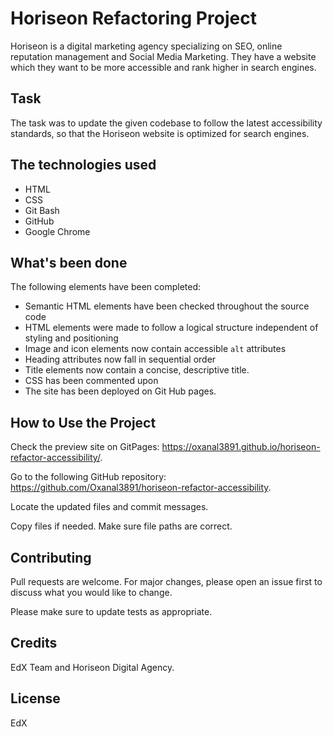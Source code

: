 # Horiseon Refactoring Project

Horiseon is a digital marketing agency specializing on SEO, online reputation management and Social Media Marketing. They have a website which they want to be more accessible and rank higher in search engines.

## Task

The task was to update the given codebase to follow the latest accessibility standards, so that the Horiseon website is optimized for search engines.

## The technologies used
* HTML
* CSS
* Git Bash
* GitHub 
* Google Chrome 

## What's been done

The following elements have been completed:

* Semantic HTML elements have been checked throughout the source code
* HTML elements were made to follow a logical structure independent of styling and positioning
* Image and icon elements now contain accessible `alt` attributes
* Heading attributes now fall in sequential order
* Title elements now contain a concise, descriptive title.
* CSS has been commented upon
* The site has been deployed on Git Hub pages.

## How to Use the Project

Check the preview site on GitPages: https://oxanal3891.github.io/horiseon-refactor-accessibility/.

Go to the following GitHub repository: https://github.com/Oxanal3891/horiseon-refactor-accessibility.

Locate the updated files and commit messages.

Copy files if needed. Make sure file paths are correct.


## Contributing

Pull requests are welcome. For major changes, please open an issue first
to discuss what you would like to change.

Please make sure to update tests as appropriate.

## Credits

EdX Team and Horiseon Digital Agency.

## License

EdX
